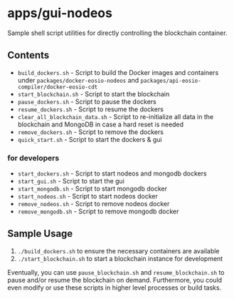 # apps/gui-nodeos

Sample shell script utilities for directly controlling the blockchain container.

## Contents

* `build_dockers.sh` - Script to build the Docker images and containers under `packages/docker-eosio-nodeos` and `packages/api-eosio-compiler/docker-eosio-cdt`
* `start_blockchain.sh` - Script to start the blockchain
* `pause_dockers.sh` - Script to pause the dockers
* `resume_dockers.sh` - Script to resume the dockers
* `clear_all_blockchain_data.sh` - Script to re-initialize all data in the blockchain and MongoDB in case a hard reset is needed
* `remove_dockers.sh` - Script to remove the dockers
* `quick_start.sh` - Script to start the dockers & gui

### for developers
* `start_dockers.sh` - Script to start nodeos and mongodb dockers
* `start_gui.sh` - Script to start the gui
* `start_mongodb.sh` - Script to start mongodb docker
* `start_nodeos.sh` - Script to start nodeos docker
* `remove_nodeos.sh` - Script to remove nodeos docker
* `remove_mongodb.sh` - Script to remove mongodb docker


## Sample Usage

1. `./build_dockers.sh` to ensure the necessary containers are available
2. `./start_blockchain.sh` to start a blockchain instance for development

Eventually, you can use `pause_blockchain.sh` and `resume_blockchain.sh` to pause and/or resume the blockchain on demand. Furthermore, you could even modify or use these scripts in higher level processes or build tasks.